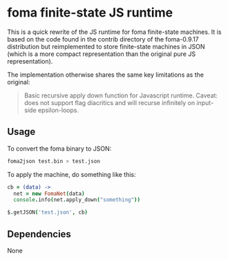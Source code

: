 # foma finite-state JS runtime

This is a quick rewrite of the JS runtime for foma finite-state machines. It is
based on the code found in the contrib directory of the foma-0.9.17
distribution but reimplemented to store finite-state machines in JSON (which is
a more compact representation than the original pure JS representation).

The implementation otherwise shares the same key limitations as the original:

> Basic recursive apply down function for Javascript runtime.
> Caveat: does not support flag diacritics and will recurse infinitely
> on input-side epsilon-loops.

## Usage

To convert the foma binary to JSON:

```sh
foma2json test.bin > test.json
```

To apply the machine, do something like this:

```coffee
cb = (data) ->
  net = new FomaNet(data)
  console.info(net.apply_down("something"))

$.getJSON('test.json', cb)
```

## Dependencies

None
